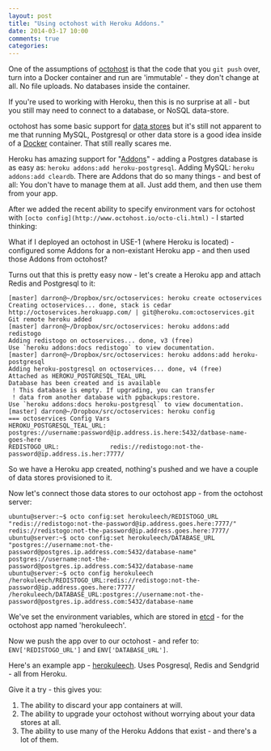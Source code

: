 ```yaml
---
layout: post
title: "Using octohost with Heroku Addons."
date: 2014-03-17 10:00
comments: true
categories:
---
```


One of the assumptions of [octohost](http://www.octohost.io) is that the code that you `git push` over, turn into a Docker container and run are 'immutable' - they don't change at all. No file uploads. No databases inside the container.

If you're used to working with Heroku, then this is no surprise at all - but you still may need to connect to a database, or NoSQL data-store.

octohost has some basic support for [data stores](http://www.octohost.io/data-stores.html) but it's still not apparent to me that running MySQL, Postgresql or other data store is a good idea inside of a [Docker](https://www.docker.io/) container. That still really scares me.

Heroku has amazing support for "[Addons](https://addons.heroku.com/)" - adding a Postgres database is as easy as: `heroku addons:add heroku-postgresql`. Adding MySQL: `heroku addons:add cleardb`. There are Addons that do so many things - and best of all: You don't have to manage them at all. Just add them, and then use them from your app.

After we added the recent ability to specify environment vars for octohost with `[octo config](http://www.octohost.io/octo-cli.html)` - I started thinking:

What if I deployed an octohost in USE-1 \(where Heroku is located\) - configured some Addons for a non-existant Heroku app - and then used those Addons from octohost?

Turns out that this is pretty easy now - let's create a Heroku app and attach Redis and Postgresql to it:

```
[master] darron@~/Dropbox/src/octoservices: heroku create octoservices
Creating octoservices... done, stack is cedar
http://octoservices.herokuapp.com/ | git@heroku.com:octoservices.git
Git remote heroku added
[master] darron@~/Dropbox/src/octoservices: heroku addons:add redistogo
Adding redistogo on octoservices... done, v3 (free)
Use `heroku addons:docs redistogo` to view documentation.
[master] darron@~/Dropbox/src/octoservices: heroku addons:add heroku-postgresql
Adding heroku-postgresql on octoservices... done, v4 (free)
Attached as HEROKU_POSTGRESQL_TEAL_URL
Database has been created and is available
 ! This database is empty. If upgrading, you can transfer
 ! data from another database with pgbackups:restore.
Use `heroku addons:docs heroku-postgresql` to view documentation.
[master] darron@~/Dropbox/src/octoservices: heroku config
=== octoservices Config Vars
HEROKU_POSTGRESQL_TEAL_URL: postgres://username:password@ip.address.is.here:5432/datbase-name-goes-here
REDISTOGO_URL:              redis://redistogo:not-the-password@ip.address.is.her:7777/
```

So we have a Heroku app created, nothing's pushed and we have a couple of data stores provisioned to it.

Now let's connect those data stores to our octohost app - from the octohost server:

```
ubuntu@server:~$ octo config:set herokuleech/REDISTOGO_URL "redis://redistogo:not-the-password@ip.address.goes.here:7777/"
redis://redistogo:not-the-password@ip.address.goes.here:7777/
ubuntu@server:~$ octo config:set herokuleech/DATABASE_URL "postgres://username:not-the-password@postgres.ip.address.com:5432/database-name"
postgres://username:not-the-password@postgres.ip.address.com:5432/database-name
ubuntu@server:~$ octo config herokuleech
/herokuleech/REDISTOGO_URL:redis://redistogo:not-the-password@ip.address.goes.here:7777/
/herokuleech/DATABASE_URL:postgres://username:not-the-password@postgres.ip.address.com:5432/database-name
```

We've set the environment variables, which are stored in [etcd](https://github.com/coreos/etcd) - for the octohost app named 'herokuleech'.

Now we push the app over to our octohost - and refer to: `ENV['REDISTOGO_URL']` and `ENV['DATABASE_URL']`.

Here's an example app - [herokuleech](https://github.com/darron/herokuleech). Uses Posgresql, Redis and Sendgrid - all from Heroku.

Give it a try - this gives you:

1. The ability to discard your app containers at will.
2. The ability to upgrade your octohost without worrying about your data stores at all.
3. The ability to use many of the Heroku Addons that exist - and there's a lot of them.
